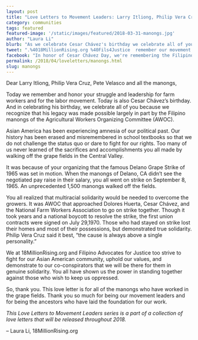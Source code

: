 ```yaml
---
layout: post
title: "Love Letters to Movement Leaders: Larry Itliong, Philip Vera Cruz, Pete Velasco & manongs"
category: communities
tags: featured
featured-image: '/static/images/featured/2018-03-31-manongs.jpg'
author: "Laura Li"
blurb: "As we celebrate Cesar Chávez's birthday we celebrate all of you because we recognize that his legacy was made possible largely in part by the Filipino manongs of the Agricultural Workers Organizing Committee. "
tweet: ".%4018MillionRising.org %40Fils4Justice  remember our movement leaders with a letter to Larry Itliong, Philip Vera Cruz, Pete Velasco & all the manongs %23LoveLetterstoMovementLeaders %23CesarChavezDay"
facebook: "In honor of Cesar Chávez Day, we're remembering the Filipino manongs that helped make his legacy possible."
permalink: /2018/04/loveletters/manongs.html
slug: manongs
---
```

Dear Larry Itliong, Philip Vera Cruz, Pete Velasco and all the manongs,

Today we remember and honor your struggle and leadership for farm workers and for the labor movement. Today is also Cesar Chávez’s birthday. And in celebrating his birthday, we celebrate all of you because we recognize that his legacy was made possible largely in part by the Filipino manongs of the Agricultural Workers Organizing Committee (AWOC).

Asian America has been experiencing amnesia of our political past. Our history has been erased and misremembered in school textbooks so that we do not challenge the status quo or dare to fight for our rights. Too many of us never learned of the sacrifices and accomplishments you all made by walking off the grape fields in the Central Valley.

It was because of your organizing that the famous Delano Grape Strike of 1965 was set in motion. When the manongs of Delano, CA didn’t see the negotiated pay raise in their salary, you all went on strike on September 8, 1965. An unprecedented 1,500 manongs walked off the fields.

You all realized that multiracial solidarity would be needed to overcome the growers. It was AWOC that approached Dolores Huerta, Cesar Chávez, and the  National Farm Workers Association to go on strike together. Though it took years and a national boycott to resolve the strike, the first union contracts were signed on July 29,1970. Those who had stayed on strike lost their homes and most of their possessions, but demonstrated true solidarity. Philip Vera Cruz said it best, “the cause is always above a single personality.”

We at 18MillionRising.org and Filipino Advocates for Justice too strive to fight for our Asian American community, uphold our values, and demonstrate to our co-conspirators that we will be there for them in genuine solidarity. You all have shown us the power in standing together against those who wish to keep us oppressed.

So, thank you. This love letter is for all of the manongs who have worked in the grape fields. Thank you so much for being our movement leaders and for being the ancestors who have laid the foundation for our work.

_This Love Letters to Movement Leaders series is a part of a collection of love letters that will be released throughout 2018._

– Laura Li, 18MillionRising.org
